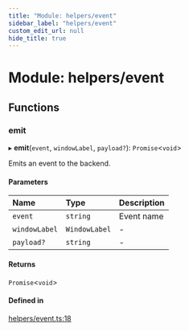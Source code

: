 ```yaml
---
title: "Module: helpers/event"
sidebar_label: "helpers/event"
custom_edit_url: null
hide_title: true
---
```


# Module: helpers/event

## Functions

### emit

▸ **emit**(`event`, `windowLabel`, `payload?`): `Promise`<`void`\>

Emits an event to the backend.

#### Parameters

| Name | Type | Description |
| :------ | :------ | :------ |
| `event` | `string` | Event name |
| `windowLabel` | `WindowLabel` | - |
| `payload?` | `string` | - |

#### Returns

`Promise`<`void`\>

#### Defined in

[helpers/event.ts:18](https://github.com/tauri-apps/tauri/blob/fbb405b/tooling/api/src/helpers/event.ts#L18)
